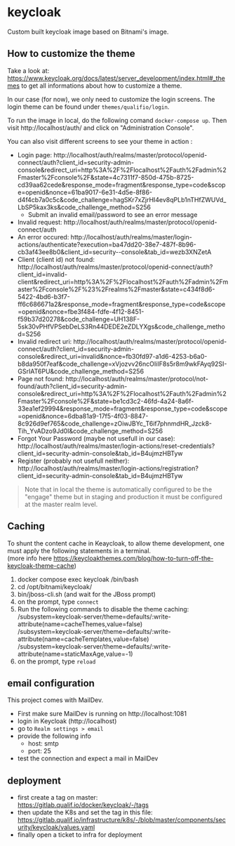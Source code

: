 # keycloak

Custom built keycloak image based on Bitnami's image.

## How to customize the theme

Take a look at: https://www.keycloak.org/docs/latest/server_development/index.html#_themes to get all informations about how to customize a theme.

In our case (for now), we only need to customize the login screens. The login theme can be found under `themes/qualifio/login`.

To run the image in local, do the following comand `docker-compose up`. Then visit http://localhost/auth/ and click on "Administration Console".

You can also visit different screens to see your theme in action :

- Login page: http://localhost/auth/realms/master/protocol/openid-connect/auth?client_id=security-admin-console&redirect_uri=http%3A%2F%2Flocalhost%2Fauth%2Fadmin%2Fmaster%2Fconsole%2F&state=4c7311f7-850d-475b-8725-cd39aa62cede&response_mode=fragment&response_type=code&scope=openid&nonce=61ba9017-6e31-4d5e-8f86-d4f4cb7a0c5c&code_challenge=hagSKr7xZjrHI4ev8qPLb1nTHfZWUVd_LbSP5kax3ks&code_challenge_method=S256
  - Submit an invalid email/password to see an error message
- Invalid request: http://localhost/auth/realms/master/protocol/openid-connect/auth
- An error occured: http://localhost/auth/realms/master/login-actions/authenticate?execution=ba47dd20-38e7-487f-8b96-cb3af43ee8b0&client_id=security--console&tab_id=wezb3XNZetA
- Client (client id) not found: http://localhost/auth/realms/master/protocol/openid-connect/auth?client_id=invalid-client&redirect_uri=http%3A%2F%2Flocalhost%2Fauth%2Fadmin%2Fmaster%2Fconsole%2F%23%2Frealms%2Fmaster&state=c434f8d6-5422-4bd6-b3f7-ff6c686671a2&response_mode=fragment&response_type=code&scope=openid&nonce=fbe3f484-fdfe-4f12-8451-f59b37d20278&code_challenge=UH138F-5sk30vPHfVPSebDeLS3Rn44DEDE2eZDLYXgs&code_challenge_method=S256
- Invalid redirect uri: http://localhost/auth/realms/master/protocol/openid-connect/auth?client_id=security-admin-console&redirect_uri=invalid&nonce=fb30fd97-a1d6-4253-b6a0-b8da950f7eaf&code_challenge=xVjozvv26ncOIiIF8s5r8m9wkFAyq92SI-GSrIAT6PU&code_challenge_method=S256
- Page not found: http://localhost/auth/realms/master/protocol/not-found/auth?client_id=security-admin-console&redirect_uri=http%3A%2F%2Flocalhost%2Fauth%2Fadmin%2Fmaster%2Fconsole%2F&state=be1cd3c2-46fd-4a24-8a6f-33ea1ef29994&response_mode=fragment&response_type=code&scope=openid&nonce=6dba81a9-17f5-4f03-8847-8c926d9ef765&code_challenge=zOiwJBYc_T6if7phnmdHR_Jzck8-Tih_YvADzo9Jd0I&code_challenge_method=S256
- Forgot Your Password (maybe not usefull in our case): http://localhost/auth/realms/master/login-actions/reset-credentials?client_id=security-admin-console&tab_id=B4ujmzHBTyw
- Register (probably not usefull neither): http://localhost/auth/realms/master/login-actions/registration?client_id=security-admin-console&tab_id=B4ujmzHBTyw

> Note that in local the theme is automatically configured to be the "engage" theme but in staging and production it must be configured at the master realm level.

## Caching

To shunt the content cache in Keaycloak, to allow theme development, one must apply the following statements in a terminal.  
(more info here https://keycloakthemes.com/blog/how-to-turn-off-the-keycloak-theme-cache)

1. docker compose exec keycloak /bin/bash
2. cd /opt/bitnami/keycloak/
3. bin/jboss-cli.sh (and wait for the JBoss prompt)
4. on the prompt, type `connect`
5. Run the following commands to disable the theme caching:  
   /subsystem=keycloak-server/theme=defaults/:write-attribute(name=cacheThemes,value=false)  
   /subsystem=keycloak-server/theme=defaults/:write-attribute(name=cacheTemplates,value=false)  
   /subsystem=keycloak-server/theme=defaults/:write-attribute(name=staticMaxAge,value=-1)
6. on the prompt, type `reload`

## email configuration

This project comes with MailDev.

- First make sure MailDev is running on http://localhost:1081
- login in Keycloak (http://localhost)
- go to `Realm settings > email`
- provide the following info
  - host: smtp
  - port: 25
- test the connection and expect a mail in MailDev

## deployment

- first create a tag on master: https://gitlab.qualif.io/docker/keycloak/-/tags
- then update the K8s and set the tag in this file: https://gitlab.qualif.io/infrastructure/k8s/-/blob/master/components/security/keycloak/values.yaml
- finally open a ticket to infra for deployment
